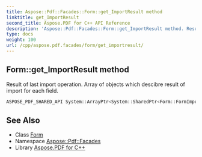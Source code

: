 ```yaml
---
title: Aspose::Pdf::Facades::Form::get_ImportResult method
linktitle: get_ImportResult
second_title: Aspose.PDF for C++ API Reference
description: 'Aspose::Pdf::Facades::Form::get_ImportResult method. Result of last import operation. Array of objects which descibre result of import for each field in C++.'
type: docs
weight: 100
url: /cpp/aspose.pdf.facades/form/get_importresult/
---
```

## Form::get_ImportResult method


Result of last import operation. Array of objects which descibre result of import for each field.

```cpp
ASPOSE_PDF_SHARED_API System::ArrayPtr<System::SharedPtr<Form::FormImportResult>> Aspose::Pdf::Facades::Form::get_ImportResult()
```

## See Also

* Class [Form](../)
* Namespace [Aspose::Pdf::Facades](../../)
* Library [Aspose.PDF for C++](../../../)
